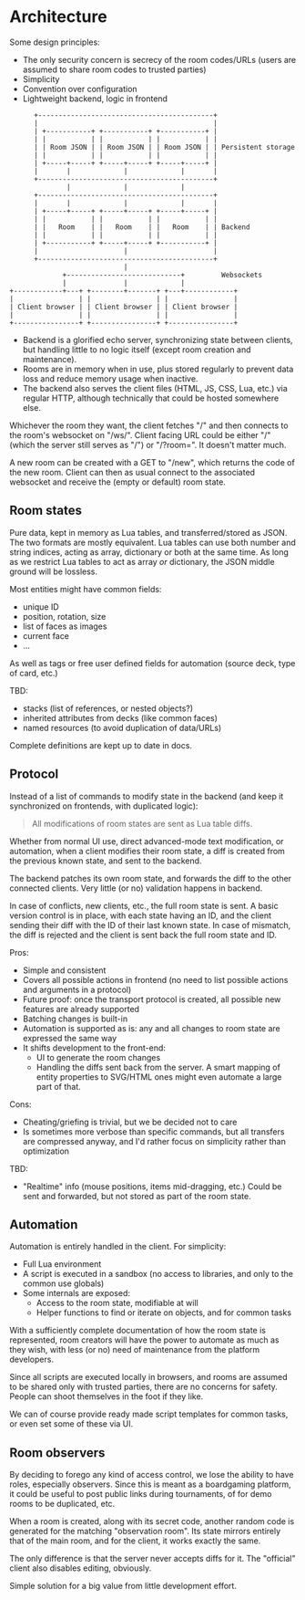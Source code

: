 # Architecture

Some design principles:

- The only security concern is secrecy of the room codes/URLs (users are assumed to share room codes to trusted parties)
- Simplicity
- Convention over configuration
- Lightweight backend, logic in frontend

```
      +-------------------------------------------+
      |                                           |
      | +-----------+ +-----------+ +-----------+ |
      | |           | |           | |           | |
      | | Room JSON | | Room JSON | | Room JSON | | Persistent storage
      | |           | |           | |           | |
      | +-----+-----+ +-----+-----+ +-----+-----+ |
      |       |             |             |       |
      +-------------------------------------------+
              |             |             |
      +-------------------------------------------+
      |       |             |             |       |
      | +-----+-----+ +-----+-----+ +-----+-----+ |
      | |           | |           | |           | |
      | |   Room    | |   Room    | |   Room    | | Backend
      | |           | |           | |           | |
      | +-----------+ +-----+-----+ +-----------+ |
      |                     |                     |
      +-------------------------------------------+
                            |
             +----------------------------+         Websockets
             |              |             |
+------------+---+ +--------+-------+ +---+------------+
|                | |                | |                |
| Client browser | | Client browser | | Client browser |
|                | |                | |                |
+----------------+ +----------------+ +----------------+
```

- Backend is a glorified echo server, synchronizing state between clients, but handling little to no logic itself (except room creation and maintenance).
- Rooms are in memory when in use, plus stored regularly to prevent data loss and reduce memory usage when inactive.
- The backend also serves the client files (HTML, JS, CSS, Lua, etc.) via regular HTTP, although technically that could be hosted somewhere else.

Whichever the room they want, the client fetches "/" and then connects to the room's websocket on "/ws/<room code>". Client facing URL could be either "/<room code>" (which the server still serves as "/") or "/?room=<room code>". It doesn't matter much.

A new room can be created with a GET to "/new", which returns the code of the new room. Client can then as usual connect to the associated websocket and receive the (empty or default) room state.

## Room states

Pure data, kept in memory as Lua tables, and transferred/stored as JSON. The two formats are mostly equivalent. Lua tables can use both number and string indices, acting as array, dictionary or both at the same time. As long as we restrict Lua tables to act as array *or* dictionary, the JSON middle ground will be lossless.

Most entities might have common fields:

- unique ID
- position, rotation, size
- list of faces as images
- current face
- ...

As well as tags or free user defined fields for automation (source deck, type of card, etc.)

TBD:

- stacks (list of references, or nested objects?)
- inherited attributes from decks (like common faces)
- named resources (to avoid duplication of data/URLs)

Complete definitions are kept up to date in docs.

## Protocol

Instead of a list of commands to modify state in the backend (and keep it synchronized on frontends, with duplicated logic):

> All modifications of room states are sent as Lua table diffs.

Whether from normal UI use, direct advanced-mode text modification, or automation, when a client modifies their room state, a diff is created from the previous known state, and sent to the backend.

The backend patches its own room state, and forwards the diff to the other connected clients. Very little (or no) validation happens in backend.

In case of conflicts, new clients, etc., the full room state is sent. A basic version control is in place, with each state having an ID, and the client sending their diff with the ID of their last known state. In case of mismatch, the diff is rejected and the client is sent back the full room state and ID.

Pros:

- Simple and consistent
- Covers all possible actions in frontend (no need to list possible actions and arguments in a protocol)
- Future proof: once the transport protocol is created, all possible new features are already supported
- Batching changes is built-in
- Automation is supported as is: any and all changes to room state are expressed the same way
- It shifts development to the front-end:
    - UI to generate the room changes
    - Handling the diffs sent back from the server. A smart mapping of entity properties to SVG/HTML ones might even automate a large part of that.

Cons:

- Cheating/griefing is trivial, but we be decided not to care
- Is sometimes more verbose than specific commands, but all transfers are compressed anyway, and I'd rather focus on simplicity rather than optimization

TBD:

- "Realtime" info (mouse positions, items mid-dragging, etc.) Could be sent and forwarded, but not stored as part of the room state.

## Automation

Automation is entirely handled in the client. For simplicity:

- Full Lua environment
- A script is executed in a sandbox (no access to libraries, and only to the common use globals)
- Some internals are exposed:
    - Access to the room state, modifiable at will
    - Helper functions to find or iterate on objects, and for common tasks

With a sufficiently complete documentation of how the room state is represented, room creators will have the power to automate as much as they wish, with less (or no) need of maintenance from the platform developers.

Since all scripts are executed locally in browsers, and rooms are assumed to be shared only with trusted parties, there are no concerns for safety. People can shoot themselves in the foot if they like.

We can of course provide ready made script templates for common tasks, or even set some of these via UI.

## Room observers

By deciding to forego any kind of access control, we lose the ability to have roles, especially observers. Since this is meant as a boardgaming platform, it could be useful to post public links during tournaments, of for demo rooms to be duplicated, etc.

When a room is created, along with its secret code, another random code is generated for the matching "observation room". Its state mirrors entirely that of the main room, and for the client, it works exactly the same.

The only difference is that the server never accepts diffs for it. The "official" client also disables editing, obviously.

Simple solution for a big value from little development effort.
